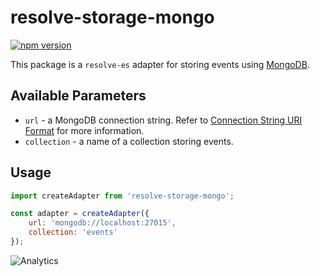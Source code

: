 # **resolve-storage-mongo**
[![npm version](https://badge.fury.io/js/resolve-storage-mongo.svg)](https://badge.fury.io/js/resolve-storage-mongo)

This package is a `resolve-es` adapter for storing events using [MongoDB](https://docs.mongodb.com/).

## Available Parameters
* `url` - a MongoDB connection string. Refer to [Connection String URI Format](https://docs.mongodb.com/manual/reference/connection-string/) for more information.
* `collection` - a name of a collection storing events.
## Usage

```js
import createAdapter from 'resolve-storage-mongo';

const adapter = createAdapter({
    url: 'mongodb://localhost:27015',
    collection: 'events'
});
```

![Analytics](https://ga-beacon.appspot.com/UA-118635726-1/packages-resolve-storage-mongo-readme?pixel)
